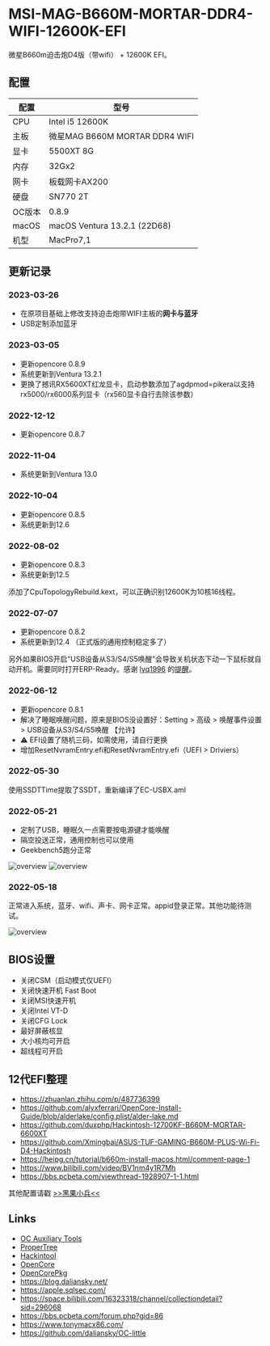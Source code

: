 # MSI-MAG-B660M-MORTAR-DDR4-WIFI-12600K-EFI
微星B660m迫击炮D4版（带wifi） + 12600K EFI。

## 配置

| 配置 | 型号 |
| --- | --- |
| CPU | Intel i5 12600K|
| 主板 | 微星MAG B660M MORTAR DDR4 WIFI |
| 显卡 | 5500XT 8G |
| 内存 | 32Gx2 |
| 网卡 | 板载网卡AX200 |
| 硬盘 | SN770 2T |
| OC版本 | 0.8.9 |
| macOS | macOS Ventura 13.2.1 (22D68) |
| 机型 | MacPro7,1 |

## 更新记录
### 2023-03-26
- 在原项目基础上修改支持迫击炮带WIFI主板的**网卡与蓝牙**
- USB定制添加蓝牙

### 2023-03-05

- 更新opencore 0.8.9
- 系统更新到Ventura 13.2.1
- 更换了撼讯RX5600XT红龙显卡，启动参数添加了agdpmod=pikera以支持rx5000/rx6000系列显卡（rx560显卡自行去除该参数）

### 2022-12-12

- 更新opencore 0.8.7

### 2022-11-04

- 系统更新到Ventura 13.0

### 2022-10-04

- 更新opencore 0.8.5
- 系统更新到12.6

### 2022-08-02

- 更新opencore 0.8.3
- 系统更新到12.5

添加了CpuTopologyRebuild.kext，可以正确识别12600K为10核16线程。

### 2022-07-07

- 更新opencore 0.8.2
- 系统更新到12.4 （正式版的通用控制稳定多了）

另外如果BIOS开启“USB设备从S3/S4/S5唤醒”会导致关机状态下动一下鼠标就自动开机。需要同时打开ERP-Ready。感谢 [lyq1996](https://github.com/lyq1996) 的[提醒](https://github.com/yzchan/MSI-MAG-B660M-MORTAR-DDR4-12600K-EFI/commit/537c90d81cd98eafe2ab5ab3f6e989cfa87afcdd)。

### 2022-06-12

- 更新opencore 0.8.1
- 解决了睡眠唤醒问题，原来是BIOS没设置好：Setting > 高级 > 唤醒事件设置 > USB设备从S3/S4/S5唤醒 【允许】
- ⚠️ EFI设置了随机三码，如需使用，请自行更换
- 增加ResetNvramEntry.efi和ResetNvramEntry.efi（UEFI > Driviers）

### 2022-05-30
使用SSDTTime提取了SSDT，重新编译了EC-USBX.aml

### 2022-05-21

- 定制了USB，睡眠久一点需要按电源键才能唤醒
- 隔空投送正常，通用控制也可以使用
- Geekbench5跑分正常

![overview](images/geekbench.png)
![overview](images/intel-power-gadget.png)

### 2022-05-18
正常进入系统，蓝牙、wifi、声卡、网卡正常。appid登录正常。其他功能待测试。

![overview](images/overview.png)

## BIOS设置

- 关闭CSM（启动模式仅UEFI）
- 关闭快速开机 Fast Boot
- 关闭MSI快速开机
- 关闭Intel VT-D
- 关闭CFG Lock
- 最好屏蔽核显
- 大小核均可开启
- 超线程可开启

## 12代EFI整理

- https://zhuanlan.zhihu.com/p/487736399
- https://github.com/alyxferrari/OpenCore-Install-Guide/blob/alderlake/config.plist/alder-lake.md
- https://github.com/duxphp/Hackintosh-12700KF-B660M-MORTAR-6600XT
- https://github.com/Xmingbai/ASUS-TUF-GAMING-B660M-PLUS-Wi-Fi-D4-Hackintosh
- https://heipg.cn/tutorial/b660m-install-macos.html/comment-page-1
- https://www.bilibili.com/video/BV1nm4y1R7Mh
- https://bbs.pcbeta.com/viewthread-1928907-1-1.html

其他配置请戳 [>>黑果小兵<<](https://github.com/daliansky/Hackintosh)

## Links

- [OC Auxiliary Tools](https://github.com/ic005k/QtOpenCoreConfig)
- [ProperTree](https://github.com/corpnewt/ProperTree)
- [Hackintool](https://github.com/headkaze/Hackintool)
- [OpenCore](https://dortania.github.io/OpenCore-Install-Guide/prerequisites.html)
- [OpenCorePkg](https://github.com/acidanthera/OpenCorePkg)
- https://blog.daliansky.net/
- https://apple.sqlsec.com/
- https://space.bilibili.com/16323318/channel/collectiondetail?sid=296068
- https://bbs.pcbeta.com/forum.php?gid=86
- https://www.tonymacx86.com/
- https://github.com/daliansky/OC-little
